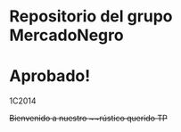 Repositorio del grupo MercadoNegro
=====
# Aprobado!

1C2014

<del> Bienvenido a nuestro ~~rústico querido TP</del>
